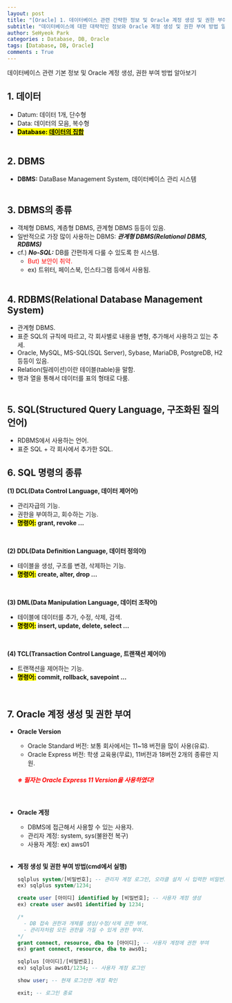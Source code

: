 ```yaml
---
layout: post
title: "[Oracle] 1. 데이터베이스 관련 간략한 정보 및 Oracle 계정 생성 및 권한 부여"
subtitle: "데이터베이스에 대한 대략적인 정보와 Oracle 계정 생성 및 권한 부여 방법 알아보기"
author: SeHyeok Park
categories : Database, DB, Oracle
tags: [Database, DB, Oracle]
comments : True
---
```

<div id='preview' class='display-none'>
데이터베이스 관련 기본 정보 및 Oracle 계정 생성, 권한 부여 방법 알아보기
</div>

## 1. 데이터
- Datum: 데이터 1개, 단수형
- Data: 데이터의 모음, 복수형
- **<mark>Database: <u>데이터의 집합</u></mark>**
<br><br>

## 2. DBMS
- **DBMS:** DataBase Management System, 데이터베이스 관리 시스템
<br><br>

## 3. DBMS의 종류
- 객체형 DBMS, 계층형 DBMS, 관계형 DBMS 등등이 있음.
- 일반적으로 가장 많이 사용하는 DBMS: ***관계형 DBMS(Relational DBMS, RDBMS)***
- cf.) ***No-SQL:*** DB를 간편하게 다룰 수 있도록 한 시스템.
  - <span style="color:red">But) 보안이 취약.</span>
  - ex) 트위터, 페이스북, 인스타그램 등에서 사용됨.
<br><br>

## 4. RDBMS(Relational Database Management System)
- 관계형 DBMS.
- 표준 SQL의 규칙에 따르고, 각 회사별로 내용을 변형, 추가해서 사용하고 있는 추세.
- Oracle, MySQL, MS-SQL(SQL Server), Sybase, MariaDB, PostgreDB, H2 등등이 있음.
- Relation(릴레이션)이란 테이블(table)을 말함.
- 행과 열을 통해서 데이터를 표의 형태로 다룸.
<br><br>

## 5. SQL(Structured Query Language, 구조화된 질의 언어)
- RDBMS에서 사용하는 언어.
- 표준 SQL + 각 회사에서 추가한 SQL.

## 6. SQL 명령의 종류
**(1) DCL(Data Control Language, 데이터 제어어)**
- 관리자급의 기능.
- 권한을 부여하고, 회수하는 기능.
- **<mark>명령어:</mark> grant, revoke ...**
<br>

**(2) DDL(Data Definition Language, 데이터 정의어)**
- 테이블을 생성, 구조를 변경, 삭제하는 기능.
- **<mark>명령어:</mark> create, alter, drop ...**
<br>

**(3) DML(Data Manipulation Language, 데이터 조작어)**
- 테이블에 데이터를 추가, 수정, 삭제, 검색.
- **<mark>명령어:</mark> insert, update, delete, select ...**
<br>

**(4) TCL(Transaction Control Language, 트랜잭션 제어어)**
- 트랜잭션을 제어하는 기능.
- **<mark>명령어:</mark> commit, rollback, savepoint ...**
<br>

## 7. Oracle 계정 생성 및 권한 부여
- **Oracle Version**
  - Oracle Standard 버전: 보통 회사에서는 11~18 버전을 많이 사용(유료).
  - Oracle Express 버전: 학생 교육용(무료), 11버전과 18버전 2개의 종류만 지원.

  ##### <span style="color:red">※ 필자는 Oracle Express 11 Version을 사용하였다!</span>
  <br>

- **Oracle 계정**
  - DBMS에 접근해서 사용할 수 있는 사용자.
  - 관리자 계정: system, sys(불완전 복구)
  - 사용자 계정: ex) aws01
  <br>

- **계정 생성 및 권한 부여 방법(cmd에서 실행)**
  ```sql
  sqlplus system/[비밀번호]; -- 관리자 계정 로그인, 오라클 설치 시 입력한 비밀번호
  ex) sqlplus system/1234;

  create user [아이디] identified by [비밀번호]; -- 사용자 계정 생성
  ex) create user aws01 identified by 1234;

  /* 
    - DB 접속 권한과 개체를 생성/수정/삭제 권한 부여.
    - 관리자처럼 모든 권한을 가질 수 있게 권한 부여.
  */
  grant connect, resource, dba to [아이디]; -- 사용자 계정에 권한 부여
  ex) grant connect, resource, dba to aws01;

  sqlplus [아이디]/[비밀번호];
  ex) sqlplus aws01/1234; -- 사용자 계정 로그인

  show user; -- 현재 로그인한 계정 확인

  exit; -- 로그인 종료
  ```
